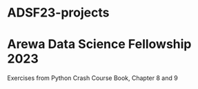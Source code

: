 # ADSF23-projects
# Arewa Data Science Fellowship 2023 

Exercises from Python Crash Course Book, Chapter 8 and 9
